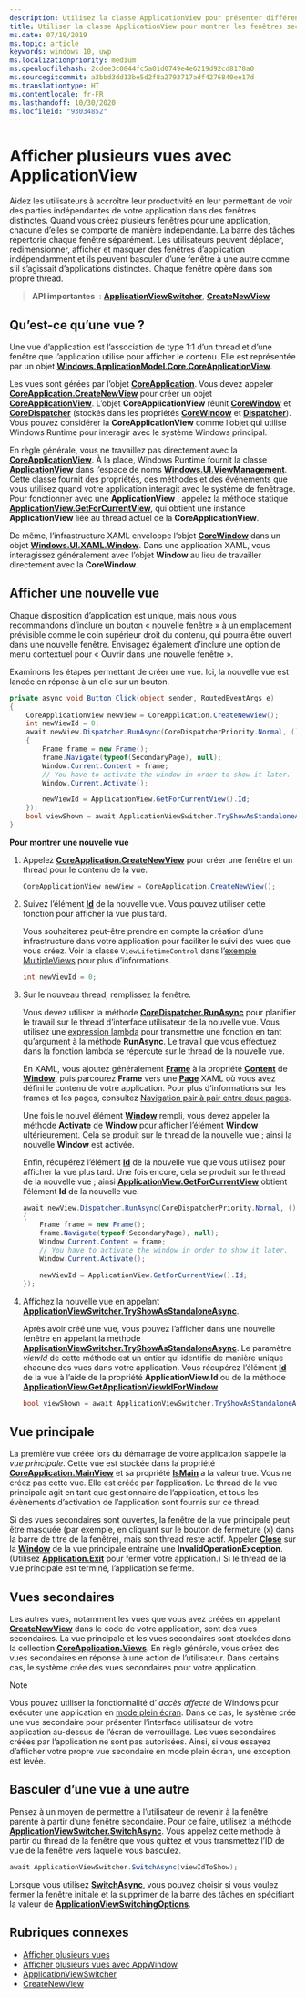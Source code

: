 ```yaml
---
description: Utilisez la classe ApplicationView pour présenter différentes parties de votre application dans des fenêtres distinctes.
title: Utiliser la classe ApplicationView pour montrer les fenêtres secondaires d’une application
ms.date: 07/19/2019
ms.topic: article
keywords: windows 10, uwp
ms.localizationpriority: medium
ms.openlocfilehash: 2cdee3c0844fc5a01d0749e4e6219d92cd8178a0
ms.sourcegitcommit: a3bbd3dd13be5d2f8a2793717adf4276840ee17d
ms.translationtype: HT
ms.contentlocale: fr-FR
ms.lasthandoff: 10/30/2020
ms.locfileid: "93034852"
---
```

# <a name="show-multiple-views-with-applicationview"></a>Afficher plusieurs vues avec ApplicationView

Aidez les utilisateurs à accroître leur productivité en leur permettant de voir des parties indépendantes de votre application dans des fenêtres distinctes. Quand vous créez plusieurs fenêtres pour une application, chacune d’elles se comporte de manière indépendante. La barre des tâches répertorie chaque fenêtre séparément. Les utilisateurs peuvent déplacer, redimensionner, afficher et masquer des fenêtres d’application indépendamment et ils peuvent basculer d’une fenêtre à une autre comme s’il s’agissait d’applications distinctes. Chaque fenêtre opère dans son propre thread.

> **API importantes**  : [**ApplicationViewSwitcher**](/uwp/api/Windows.UI.ViewManagement.ApplicationViewSwitcher), [**CreateNewView**](/uwp/api/windows.applicationmodel.core.coreapplication.createnewview)

## <a name="what-is-a-view"></a>Qu’est-ce qu’une vue ?

Une vue d’application est l’association de type 1:1 d’un thread et d’une fenêtre que l’application utilise pour afficher le contenu. Elle est représentée par un objet [**Windows.ApplicationModel.Core.CoreApplicationView**](/uwp/api/Windows.ApplicationModel.Core.CoreApplicationView).

Les vues sont gérées par l’objet [**CoreApplication**](/uwp/api/Windows.ApplicationModel.Core.CoreApplication). Vous devez appeler [**CoreApplication.CreateNewView**](/uwp/api/windows.applicationmodel.core.coreapplication.createnewview) pour créer un objet [**CoreApplicationView**](/uwp/api/Windows.ApplicationModel.Core.CoreApplicationView). L’objet **CoreApplicationView** réunit [**CoreWindow**](/uwp/api/Windows.UI.Core.CoreWindow) et [**CoreDispatcher**](/uwp/api/Windows.UI.Core.CoreDispatcher) (stockés dans les propriétés [**CoreWindow**](/uwp/api/windows.applicationmodel.core.coreapplicationview.corewindow) et [**Dispatcher**](/uwp/api/windows.applicationmodel.core.coreapplicationview.dispatcher)). Vous pouvez considérer la **CoreApplicationView** comme l’objet qui utilise Windows Runtime pour interagir avec le système Windows principal.

En règle générale, vous ne travaillez pas directement avec la [**CoreApplicationView**](/uwp/api/Windows.ApplicationModel.Core.CoreApplicationView). À la place, Windows Runtime fournit la classe [**ApplicationView**](/uwp/api/Windows.UI.ViewManagement.ApplicationView) dans l’espace de noms [**Windows.UI.ViewManagement**](/uwp/api/Windows.UI.ViewManagement). Cette classe fournit des propriétés, des méthodes et des événements que vous utilisez quand votre application interagit avec le système de fenêtrage. Pour fonctionner avec une **ApplicationView** , appelez la méthode statique [**ApplicationView.GetForCurrentView**](/uwp/api/windows.ui.viewmanagement.applicationview.getforcurrentview), qui obtient une instance **ApplicationView** liée au thread actuel de la **CoreApplicationView**.

De même, l’infrastructure XAML enveloppe l’objet [**CoreWindow**](/uwp/api/Windows.UI.Core.CoreWindow) dans un objet [**Windows.UI.XAML.Window**](/uwp/api/Windows.UI.Xaml.Window). Dans une application XAML, vous interagissez généralement avec l’objet **Window** au lieu de travailler directement avec la **CoreWindow**.

## <a name="show-a-new-view"></a>Afficher une nouvelle vue

Chaque disposition d’application est unique, mais nous vous recommandons d’inclure un bouton « nouvelle fenêtre » à un emplacement prévisible comme le coin supérieur droit du contenu, qui pourra être ouvert dans une nouvelle fenêtre. Envisagez également d’inclure une option de menu contextuel pour « Ouvrir dans une nouvelle fenêtre ».

Examinons les étapes permettant de créer une vue. Ici, la nouvelle vue est lancée en réponse à un clic sur un bouton.

```csharp
private async void Button_Click(object sender, RoutedEventArgs e)
{
    CoreApplicationView newView = CoreApplication.CreateNewView();
    int newViewId = 0;
    await newView.Dispatcher.RunAsync(CoreDispatcherPriority.Normal, () =>
    {
        Frame frame = new Frame();
        frame.Navigate(typeof(SecondaryPage), null);   
        Window.Current.Content = frame;
        // You have to activate the window in order to show it later.
        Window.Current.Activate();

        newViewId = ApplicationView.GetForCurrentView().Id;
    });
    bool viewShown = await ApplicationViewSwitcher.TryShowAsStandaloneAsync(newViewId);
}
```

**Pour montrer une nouvelle vue**

1.  Appelez [**CoreApplication.CreateNewView**](/uwp/api/windows.applicationmodel.core.coreapplication.createnewview) pour créer une fenêtre et un thread pour le contenu de la vue.

    ```csharp
    CoreApplicationView newView = CoreApplication.CreateNewView();
    ```

2.  Suivez l’élément [**Id**](/uwp/api/windows.ui.viewmanagement.applicationview.id) de la nouvelle vue. Vous pouvez utiliser cette fonction pour afficher la vue plus tard.

    Vous souhaiterez peut-être prendre en compte la création d’une infrastructure dans votre application pour faciliter le suivi des vues que vous créez. Voir la classe `ViewLifetimeControl` dans l’[exemple MultipleViews](https://github.com/Microsoft/Windows-universal-samples/tree/master/Samples/MultipleViews) pour plus d’informations.

    ```csharp
    int newViewId = 0;
    ```

3.  Sur le nouveau thread, remplissez la fenêtre.

    Vous devez utiliser la méthode [**CoreDispatcher.RunAsync**](/uwp/api/windows.ui.core.coredispatcher.runasync) pour planifier le travail sur le thread d’interface utilisateur de la nouvelle vue. Vous utilisez une [expression lambda](/dotnet/csharp/language-reference/operators/lambda-expressions) pour transmettre une fonction en tant qu’argument à la méthode **RunAsync**. Le travail que vous effectuez dans la fonction lambda se répercute sur le thread de la nouvelle vue.

    En XAML, vous ajoutez généralement [**Frame**](/uwp/api/Windows.UI.Xaml.Controls.Frame) à la propriété [**Content**](/uwp/api/windows.ui.xaml.window.content) de [**Window**](/uwp/api/Windows.UI.Xaml.Window), puis parcourez **Frame** vers une [**Page**](/uwp/api/Windows.UI.Xaml.Controls.Page) XAML où vous avez défini le contenu de votre application. Pour plus d’informations sur les frames et les pages, consultez [Navigation pair à pair entre deux pages](../basics/navigate-between-two-pages.md).

    Une fois le nouvel élément [**Window**](/uwp/api/Windows.UI.Xaml.Window) rempli, vous devez appeler la méthode **[Activate](/uwp/api/windows.ui.xaml.window.activate)** de **Window** pour afficher l’élément **Window** ultérieurement. Cela se produit sur le thread de la nouvelle vue ; ainsi la nouvelle **Window** est activée.

    Enfin, récupérez l’élément [**Id**](/uwp/api/windows.ui.viewmanagement.applicationview.id) de la nouvelle vue que vous utilisez pour afficher la vue plus tard. Une fois encore, cela se produit sur le thread de la nouvelle vue ; ainsi [**ApplicationView.GetForCurrentView**](/uwp/api/windows.ui.viewmanagement.applicationview.getforcurrentview) obtient l’élément **Id** de la nouvelle vue.

    ```csharp
    await newView.Dispatcher.RunAsync(CoreDispatcherPriority.Normal, () =>
    {
        Frame frame = new Frame();
        frame.Navigate(typeof(SecondaryPage), null);   
        Window.Current.Content = frame;
        // You have to activate the window in order to show it later.
        Window.Current.Activate();

        newViewId = ApplicationView.GetForCurrentView().Id;
    });
    ```

4.  Affichez la nouvelle vue en appelant [**ApplicationViewSwitcher.TryShowAsStandaloneAsync**](/uwp/api/windows.ui.viewmanagement.applicationviewswitcher.tryshowasstandaloneasync).

    Après avoir créé une vue, vous pouvez l’afficher dans une nouvelle fenêtre en appelant la méthode [**ApplicationViewSwitcher.TryShowAsStandaloneAsync**](/uwp/api/windows.ui.viewmanagement.applicationviewswitcher.tryshowasstandaloneasync). Le paramètre *viewId* de cette méthode est un entier qui identifie de manière unique chacune des vues dans votre application. Vous récupérez l’élément [**Id**](/uwp/api/windows.ui.viewmanagement.applicationview.id) de la vue à l’aide de la propriété **ApplicationView.Id** ou de la méthode [**ApplicationView.GetApplicationViewIdForWindow**](/uwp/api/windows.ui.viewmanagement.applicationview.getapplicationviewidforwindow).

    ```csharp
    bool viewShown = await ApplicationViewSwitcher.TryShowAsStandaloneAsync(newViewId);
    ```

## <a name="the-main-view"></a>Vue principale


La première vue créée lors du démarrage de votre application s’appelle la *vue principale*. Cette vue est stockée dans la propriété [**CoreApplication.MainView**](/uwp/api/windows.applicationmodel.core.coreapplication.mainview) et sa propriété [**IsMain**](/uwp/api/windows.applicationmodel.core.coreapplicationview.ismain) a la valeur true. Vous ne créez pas cette vue. Elle est créée par l’application. Le thread de la vue principale agit en tant que gestionnaire de l’application, et tous les évènements d’activation de l’application sont fournis sur ce thread.

Si des vues secondaires sont ouvertes, la fenêtre de la vue principale peut être masquée (par exemple, en cliquant sur le bouton de fermeture (x) dans la barre de titre de la fenêtre), mais son thread reste actif. Appeler [**Close**](/uwp/api/windows.ui.xaml.window.close) sur la [**Window**](/uwp/api/Windows.UI.Xaml.Window) de la vue principale entraîne une **InvalidOperationException**. (Utilisez [**Application.Exit**](/uwp/api/windows.ui.xaml.application.exit) pour fermer votre application.) Si le thread de la vue principale est terminé, l’application se ferme.

## <a name="secondary-views"></a>Vues secondaires


Les autres vues, notamment les vues que vous avez créées en appelant [**CreateNewView**](/uwp/api/windows.applicationmodel.core.coreapplication.createnewview) dans le code de votre application, sont des vues secondaires. La vue principale et les vues secondaires sont stockées dans la collection [**CoreApplication.Views**](/uwp/api/windows.applicationmodel.core.coreapplication.views). En règle générale, vous créez des vues secondaires en réponse à une action de l’utilisateur. Dans certains cas, le système crée des vues secondaires pour votre application.

> [!NOTE]
> Vous pouvez utiliser la fonctionnalité d’ *accès affecté* de Windows pour exécuter une application en [mode plein écran](/windows/manage/set-up-a-device-for-anyone-to-use). Dans ce cas, le système crée une vue secondaire pour présenter l’interface utilisateur de votre application au-dessus de l’écran de verrouillage. Les vues secondaires créées par l’application ne sont pas autorisées. Ainsi, si vous essayez d’afficher votre propre vue secondaire en mode plein écran, une exception est levée.

## <a name="switch-from-one-view-to-another"></a>Basculer d’une vue à une autre

Pensez à un moyen de permettre à l’utilisateur de revenir à la fenêtre parente à partir d’une fenêtre secondaire. Pour ce faire, utilisez la méthode [**ApplicationViewSwitcher.SwitchAsync**](/uwp/api/windows.ui.viewmanagement.applicationviewswitcher.switchasync). Vous appelez cette méthode à partir du thread de la fenêtre que vous quittez et vous transmettez l’ID de vue de la fenêtre vers laquelle vous basculez.

```csharp
await ApplicationViewSwitcher.SwitchAsync(viewIdToShow);
```

Lorsque vous utilisez [**SwitchAsync**](/uwp/api/windows.ui.viewmanagement.applicationviewswitcher.switchasync), vous pouvez choisir si vous voulez fermer la fenêtre initiale et la supprimer de la barre des tâches en spécifiant la valeur de [**ApplicationViewSwitchingOptions**](/uwp/api/Windows.UI.ViewManagement.ApplicationViewSwitchingOptions).

## <a name="related-topics"></a>Rubriques connexes

- [Afficher plusieurs vues](show-multiple-views.md)
- [Afficher plusieurs vues avec AppWindow](app-window.md)
- [ApplicationViewSwitcher](/uwp/api/Windows.UI.ViewManagement.ApplicationViewSwitcher)
- [CreateNewView](/uwp/api/windows.applicationmodel.core.coreapplication.createnewview)
